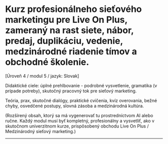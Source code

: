 # Kurz profesionálneho sieťového marketingu pre Live On Plus, zameraný na rast siete, nábor, predaj, duplikáciu, vedenie, medzinárodné riadenie tímov a obchodné školenie.


[Úroveň 4 / modul 5 / jazyk: Slovak]

Didaktické ciele: úplné prehlbovanie - podrobné vysvetlenie, gramatika (v prípade potreby), skutočný pracovný tok pre sieťový marketing.

Teória, prax, skutočné dialógy, praktické cvičenia, kvíz overovania, bežné chyby, osvedčené postupy, slovná zásoba a medzinárodná kultúra.


(Rozšírený obsah, ktorý sa má vygenerovať tu prostredníctvom AI alebo ručne. Každý modul musí byť kompletný, profesionálny a vysvetliť, ako v skutočnom univerzitnom kurze, prispôsobený obchodu Live On Plus / Medzinárodný sieťový marketing.)

---